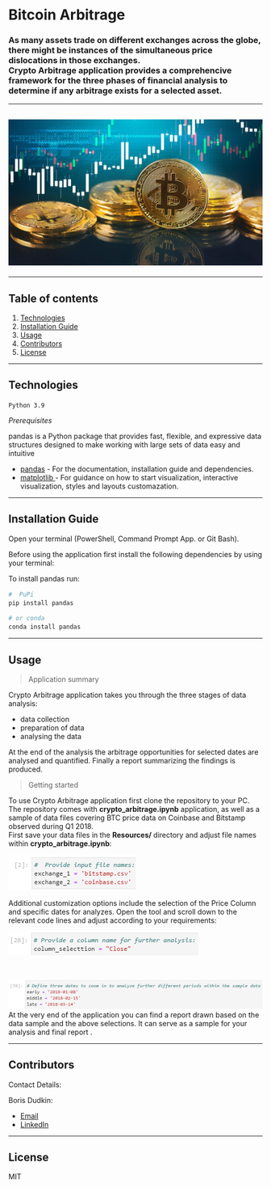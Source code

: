 # Bitcoin Arbitrage

### As many assets trade on different exchanges across the globe, there might be instances of the simultaneous price dislocations in those exchanges. <br /> Crypto Arbitrage application provides a comprehencive framework for the three phases of financial analysis to determine if any arbitrage exists for a selected asset.

---

## ![Bitcoin](images/bitcoinprofits.jpg)

---

## Table of contents

1. [Technologies](#technologies)
2. [Installation Guide](#installation-guide)
3. [Usage](#usage)
4. [Contributors](#contributors)
5. [License](#license)

---

## Technologies

`Python 3.9`

_Prerequisites_

pandas is a Python package that provides fast, flexible, and expressive data structures designed to make working with large sets of data easy and intuitive

- [pandas](https://github.com/pandas-dev/pandas) - For the documentation, installation guide and dependencies.
- [matplotlib ](https://matplotlib.org/) - For guidance on how to start visualization, interactive visualization, styles and layouts customazation.

---

## Installation Guide

Open your terminal (PowerShell, Command Prompt App. or Git Bash).

Before using the application first install the following dependencies by using your terminal:

To install pandas run:

```python
#  PuPi
pip install pandas
```

```python
# or conda
conda install pandas
```

---

## Usage

> Application summary<br/>

Crypto Arbitrage application takes you through the three stages of data analysis:

- data collection
- preparation of data
- analysing the data
  <br/>

At the end of the analysis the arbitrage opportunities for selected dates are analysed and quantified. Finally a report summarizing the findings is produced. <br/>

> Getting started<br/>

To use Crypto Arbitrage application first clone the repository to your PC. The repository comes with **crypto_arbitrage.ipynb** application, as well as a sample of data files covering BTC price data on Coinbase and Bitstamp observed during Q1 2018. <br/> First save your data files in the **Resources/** directory and adjust file names within **crypto_arbitrage.ipynb**:<br/>

![files](images/input_files.PNG)
<br/>

Additional customization options include the selection of the Price Column and specific dates for analyzes. Open the tool and scroll down to the relevant code lines and adjust according to your requirements:<br/>

![prices](images/price_select.PNG)

 <br/>

![prices](images/date_select.PNG)
<br/> At the very end of the application you can find a report drawn based on the data sample and the above selections. It can serve as a sample for your analysis and final report .

---

## Contributors

Contact Details:

Boris Dudkin:

- [Email](boris.dudkin@gmail.com)
- [LinkedIn](www.linkedin.com/in/Boris-Dudkin)

---

## License

MIT
